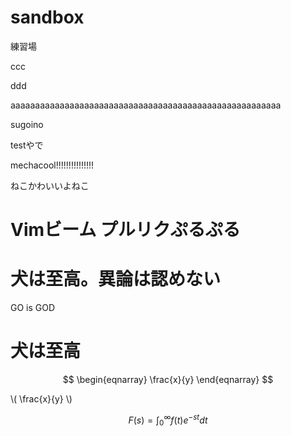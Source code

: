 sandbox
=======

練習場


ccc

ddd

aaaaaaaaaaaaaaaaaaaaaaaaaaaaaaaaaaaaaaaaaaaaaaaaaaaaaaa

sugoino

testやで

mechacool!!!!!!!!!!!!!!!

ねこかわいいよねこ

Vimビーム
プルリクぷるぷる
=======
犬は至高。異論は認めない
=======

GO is GOD

犬は至高
=======

$$
\begin{eqnarray}
\frac{x}{y}
\end{eqnarray}
$$

\\( \frac{x}{y} \\)

``` math
F(s)=\int_{0}^{\infty}f(t)e^{-st}dt
```

